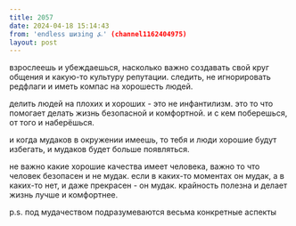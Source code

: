```yaml
---
title: 2057
date: 2024-04-18 15:14:43
from: 'endless шизing ⍼' (channel1162404975)
layout: post
---
```


взрослеешь и убеждаешься, насколько важно создавать свой круг общения и какую-то культуру репутации. следить, не игнорировать редфлаги и иметь компас на хорошесть людей.

делить людей на плохих и хороших - это не инфантилизм. это то что помогает делать жизнь безопасной и комфортной.
и с кем поберешься, от того и наберёшься.

и когда мудаков в окружении имеешь, то тебя и люди хорошие будут избегать, и мудаков будет больше появляться.

не важно какие хорошие качества имеет человека, важно то что человек безопасен и не мудак. если в каких-то моментах он мудак, а в каких-то нет, и даже прекрасен - он мудак. крайность полезна и делает жизнь лучше и комфортнее.

p.s. под мудачеством подразумеваются весьма конкретные аспекты
